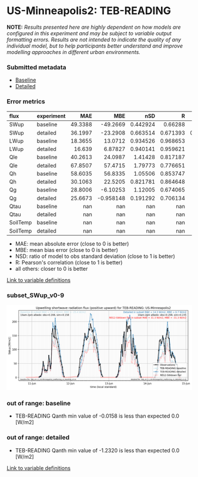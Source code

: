 # US-Minneapolis2: TEB-READING

**NOTE:** *Results presented here are highly dependent on how models are configured in this experiment and may be subject to variable output formatting errors. Results are not intended to indicate the quality of any individual model, but to help participants better understand and improve modelling approaches in different urban environments.*

### Submitted metadata

- [Baseline](TEB-READING_US-Minneapolis2_baseline_attrs.md)
- [Detailed](TEB-READING_US-Minneapolis2_detailed_attrs.md)

### Error metrics

| flux     | experiment   |      MAE |        MBE |        nSD |          R |        5th |      95th |     RMSE |      cRMSE |       AMBE |       1-nSD |         1-R |   nSkewness |   nKurtosis |    Overlap |
|:---------|:-------------|---------:|-----------:|-----------:|-----------:|-----------:|----------:|---------:|-----------:|-----------:|------------:|------------:|------------:|------------:|-----------:|
| SWup     | baseline     |  49.3388 | -49.2669   |   0.442924 |   0.66288  |   1.48813  | 169.267   |  90.2111 |   0.780366 |  49.2669   |   0.557076  |   0.33712   |    0.575847 |    1.11058  |   0.16944  |
| SWup     | detailed     |  36.1997 | -23.2908   |   0.663514 |   0.671393 |   0.968106 | 105.167   |  75.4562 |   0.741144 |  23.2908   |   0.336487  |   0.328607  |    0.633362 |    1.15331  |   0.110015 |
| LWup     | baseline     |  18.3655 |  13.0712   |   0.934526 |   0.968653 |  20.2715   |   2.00289 |  22.3915 |   0.250751 |  13.0712   |   0.0654749 |   0.0313469 |    0.687782 |    0.700696 |   0.135748 |
| LWup     | detailed     |  16.639  |   6.87827  |   0.940141 |   0.959621 |  11.1216   |  11.7736  |  21.5699 |   0.281971 |   6.87827  |   0.0598596 |   0.0403793 |    0.955923 |    0.818152 |   0.109601 |
| Qle      | baseline     |  40.2613 |  24.0987   |   1.41428  |   0.817187 |   5.62162  | 117.708   |  68.3672 |   0.829897 |  24.0987   |   0.414283  |   0.182813  |    0.17116  |    0.54255  |   0.341624 |
| Qle      | detailed     |  67.8507 |  57.4715   |   1.79773  |   0.776651 |   5.611    | 188.003   | 108.893  |   1.19975  |  57.4715   |   0.797725  |   0.223349  |    0.434098 |    0.920239 |   0.408739 |
| Qh       | baseline     |  58.6035 |  56.8335   |   1.05506  |   0.853747 |  63.6283   |  70.1746  |  66.9528 |   0.558251 |  56.8335   |   0.0550639 |   0.146253  |    0.126237 |    1.02482  |   0.578408 |
| Qh       | detailed     |  30.1063 |  22.5205   |   0.821781 |   0.864648 |  53.8536   |  12.5632  |  39.1024 |   0.504203 |  22.5205   |   0.178219  |   0.135352  |    0.101958 |    0.797441 |   0.515151 |
| Qg       | baseline     |  28.8006 |  -6.10253  |   1.12005  |   0.674065 |  15.3156   |  16.3963  |  39.0078 |   0.862867 |   6.10253  |   0.120043  |   0.325935  |    0.576747 |    1.16155  |   0.338031 |
| Qg       | detailed     |  25.6673 |  -0.958148 |   0.191292 |   0.706134 |  40.36     |  90.8348  |  39.1019 |   0.875464 |   0.958148 |   0.808709  |   0.293866  |    0.638127 |    1.19059  |   0.467947 |
| Qtau     | baseline     | nan      | nan        | nan        | nan        | nan        | nan       | nan      | nan        | nan        | nan         | nan         |  nan        |  nan        | nan        |
| Qtau     | detailed     | nan      | nan        | nan        | nan        | nan        | nan       | nan      | nan        | nan        | nan         | nan         |  nan        |  nan        | nan        |
| SoilTemp | baseline     | nan      | nan        | nan        | nan        | nan        | nan       | nan      | nan        | nan        | nan         | nan         |  nan        |  nan        | nan        |
| SoilTemp | detailed     | nan      | nan        | nan        | nan        | nan        | nan       | nan      | nan        | nan        | nan         | nan         |  nan        |  nan        | nan        |

 - MAE: mean absolute error (close to 0 is better)
 - MBE: mean bias error (close to 0 is better)
 - NSD: ratio of model to obs standard deviation (close to 1 is better)
 - R: Pearson's correlation (close to 1 is better)
 - all others: closer to 0 is better

[Link to variable definitions](../modelattrs/variable_definitions.md)

### <a name="subset_swup_v0-9"></a>subset_SWup_v0-9
[![TEB-READING_US-Minneapolis2_subset_SWup_v0-9.png](TEB-READING_US-Minneapolis2_subset_SWup_v0-9.png)](TEB-READING_US-Minneapolis2_subset_SWup_v0-9.png)

### out of range: baseline

 - TEB-READING Qanth min value of -0.0158 is less than expected 0.0 [W/m2]

### out of range: detailed

 - TEB-READING Qanth min value of -1.2320 is less than expected 0.0 [W/m2]


[Link to variable definitions](../modelattrs/variable_definitions.md)

